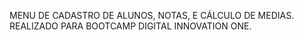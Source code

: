 MENU DE CADASTRO DE ALUNOS, NOTAS, E CÁLCULO DE MEDIAS.
REALIZADO PARA BOOTCAMP DIGITAL INNOVATION ONE.